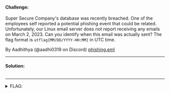 #### Challenge:

Super Secure Company's database was recently breached. One of the employees self reported a potential phishing event that could be related. Unfortunately, our Linux email server does not report receiving any emails on March 2, 2023. Can you identify when this email was actually sent? The flag format is `utflag{MM/DD/YYYY-HH:MM}` in UTC time.

By Aadhithya (@aadhi0319 on Discord) [phishing.eml](./phishing.eml ":ignore")

---

#### Solution:

```bash
```

---

<details><summary>FLAG:</summary>

```
utflag{03/04/2023-06:06}
```

</details>
<br/>
